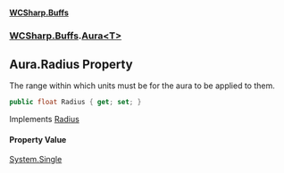 #### [WCSharp.Buffs](index.md 'index')
### [WCSharp.Buffs](WCSharp.Buffs.md 'WCSharp.Buffs').[Aura&lt;T&gt;](WCSharp.Buffs.Aura_T_.md 'WCSharp.Buffs.Aura<T>')

## Aura<T>.Radius Property

The range within which units must be for the aura to be applied to them.

```csharp
public float Radius { get; set; }
```

Implements [Radius](WCSharp.Buffs.IAura.Radius.md 'WCSharp.Buffs.IAura.Radius')

#### Property Value
[System.Single](https://docs.microsoft.com/en-us/dotnet/api/System.Single 'System.Single')